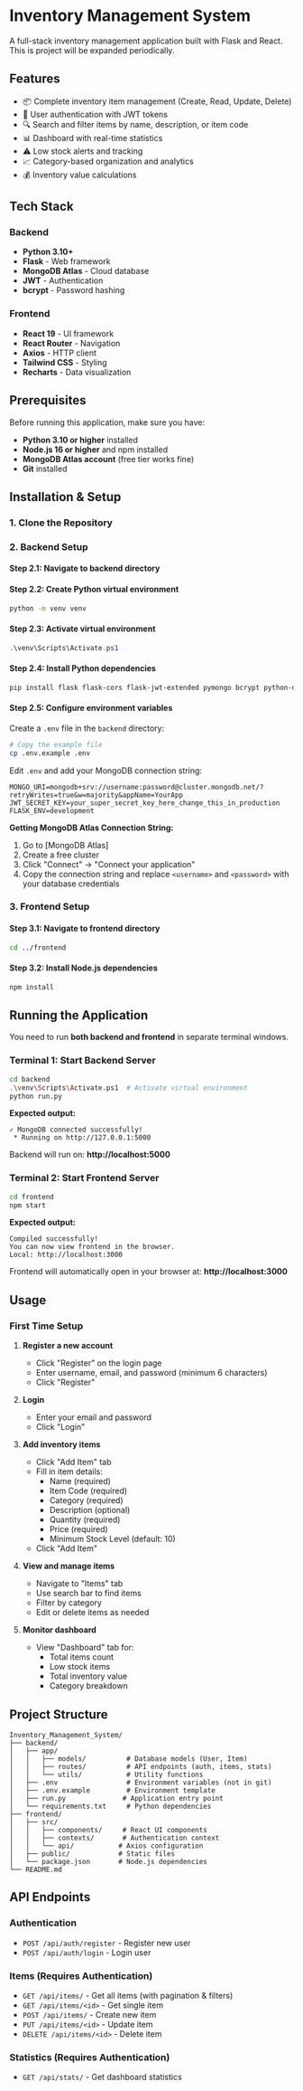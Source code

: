 # Inventory Management System

A full-stack inventory management application built with Flask and React.
This is project will be expanded periodically.

## Features

- 📦 Complete inventory item management (Create, Read, Update, Delete)
- 🔐 User authentication with JWT tokens
- 🔍 Search and filter items by name, description, or item code
- 📊 Dashboard with real-time statistics
- ⚠️ Low stock alerts and tracking
- 📈 Category-based organization and analytics
- 💰 Inventory value calculations

## Tech Stack

### Backend
- **Python 3.10+**
- **Flask** - Web framework
- **MongoDB Atlas** - Cloud database
- **JWT** - Authentication
- **bcrypt** - Password hashing

### Frontend
- **React 19** - UI framework
- **React Router** - Navigation
- **Axios** - HTTP client
- **Tailwind CSS** - Styling
- **Recharts** - Data visualization

## Prerequisites

Before running this application, make sure you have:

- **Python 3.10 or higher** installed
- **Node.js 16 or higher** and npm installed
- **MongoDB Atlas account** (free tier works fine)
- **Git** installed

## Installation & Setup

### 1. Clone the Repository

### 2. Backend Setup

#### Step 2.1: Navigate to backend directory

#### Step 2.2: Create Python virtual environment
```bash
python -m venv venv
```

#### Step 2.3: Activate virtual environment
```powershell
.\venv\Scripts\Activate.ps1
```

#### Step 2.4: Install Python dependencies
```bash
pip install flask flask-cors flask-jwt-extended pymongo bcrypt python-dotenv
```

#### Step 2.5: Configure environment variables

Create a `.env` file in the `backend` directory:

```bash
# Copy the example file
cp .env.example .env
```

Edit `.env` and add your MongoDB connection string:

```env
MONGO_URI=mongodb+srv://username:password@cluster.mongodb.net/?retryWrites=true&w=majority&appName=YourApp
JWT_SECRET_KEY=your_super_secret_key_here_change_this_in_production
FLASK_ENV=development
```

**Getting MongoDB Atlas Connection String:**
1. Go to [MongoDB Atlas]
2. Create a free cluster
3. Click "Connect" → "Connect your application"
4. Copy the connection string and replace `<username>` and `<password>` with your database credentials

### 3. Frontend Setup

#### Step 3.1: Navigate to frontend directory
```bash
cd ../frontend
```

#### Step 3.2: Install Node.js dependencies
```bash
npm install
```

## Running the Application

You need to run **both backend and frontend** in separate terminal windows.

### Terminal 1: Start Backend Server

```bash
cd backend
.\venv\Scripts\Activate.ps1  # Activate virtual environment
python run.py
```

**Expected output:**
```
✓ MongoDB connected successfully!
 * Running on http://127.0.0.1:5000
```

Backend will run on: **http://localhost:5000**

### Terminal 2: Start Frontend Server

```bash
cd frontend
npm start
```

**Expected output:**
```
Compiled successfully!
You can now view frontend in the browser.
Local: http://localhost:3000
```

Frontend will automatically open in your browser at: **http://localhost:3000**

## Usage

### First Time Setup

1. **Register a new account**
   - Click "Register" on the login page
   - Enter username, email, and password (minimum 6 characters)
   - Click "Register"

2. **Login**
   - Enter your email and password
   - Click "Login"

3. **Add inventory items**
   - Click "Add Item" tab
   - Fill in item details:
     - Name (required)
     - Item Code (required)
     - Category (required)
     - Description (optional)
     - Quantity (required)
     - Price (required)
     - Minimum Stock Level (default: 10)
   - Click "Add Item"

4. **View and manage items**
   - Navigate to "Items" tab
   - Use search bar to find items
   - Filter by category
   - Edit or delete items as needed

5. **Monitor dashboard**
   - View "Dashboard" tab for:
     - Total items count
     - Low stock items
     - Total inventory value
     - Category breakdown

## Project Structure

```
Inventory_Management_System/
├── backend/
│   ├── app/
│   │   ├── models/          # Database models (User, Item)
│   │   ├── routes/          # API endpoints (auth, items, stats)
│   │   └── utils/           # Utility functions
│   ├── .env                 # Environment variables (not in git)
│   ├── .env.example         # Environment template
│   ├── run.py              # Application entry point
│   └── requirements.txt     # Python dependencies
├── frontend/
│   ├── src/
│   │   ├── components/     # React UI components
│   │   ├── contexts/       # Authentication context
│   │   └── api/           # Axios configuration
│   ├── public/            # Static files
│   └── package.json       # Node.js dependencies
└── README.md
```

## API Endpoints

### Authentication
- `POST /api/auth/register` - Register new user
- `POST /api/auth/login` - Login user

### Items (Requires Authentication)
- `GET /api/items/` - Get all items (with pagination & filters)
- `GET /api/items/<id>` - Get single item
- `POST /api/items/` - Create new item
- `PUT /api/items/<id>` - Update item
- `DELETE /api/items/<id>` - Delete item

### Statistics (Requires Authentication)
- `GET /api/stats/` - Get dashboard statistics
